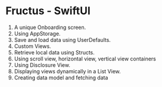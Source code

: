 # Fructus - SwiftUI


1. A unique Onboarding screen.
2. Using AppStorage.
3. Save and load data using UserDefaults.
4. Custom Views.
5. Retrieve local data using Structs.
6. Using scroll view, horizontal view, vertical view containers
7. Using Disclosure View.
8. Displaying views dynamically in a List View.
9. Creating data model and fetching data
